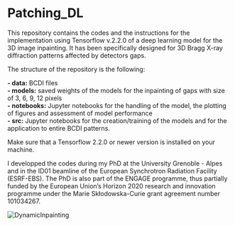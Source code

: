 # Patching_DL

This repository contains the codes and the instructions for the implementation using Tensorflow v.2.2.0 of a deep learning model for the 3D image inpainting. It has been specifically designed for 3D Bragg X-ray diffraction patterns affected by detectors gaps. 

The structure of the repository is the following:  

**- data:** BCDI files  
**- models:** saved weights of the models for the inpainting of gaps with size of 3, 6, 9, 12 pixels  
**- notebooks:** Jupyter notebooks for the handling of the model, the plotting of figures and assessment of model performance  
**- src:** Jupyter notebooks for the creation/training of the models and for the application to entire BCDI patterns.

Make sure that a Tensorflow 2.2.0 or newer version is installed on your machine.


I developped the codes during my PhD at the University Grenoble - Alpes and in the ID01 beamline of the European Synchrotron Radiation Facility (ESRF-EBS). The PhD is also part of the ENGAGE programme, thus partially funded by the European Union’s Horizon 2020 research and innovation programme under the Marie Skłodowska-Curie grant agreement number 101034267.


![DynamicInpainting](https://github.com/matteomasto/Patching_DL/assets/137916908/488002d2-f21f-45c1-8f8c-27de0e93057f)
